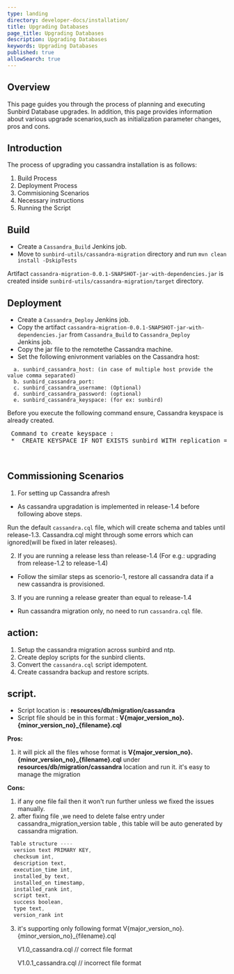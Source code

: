 ```yaml
---
type: landing
directory: developer-docs/installation/
title: Upgrading Databases
page_title: Upgrading Databases
description: Upgrading Databases
keywords: Upgrading Databases
published: true
allowSearch: true
---
```

## Overview 
This page guides you through the process of planning and executing Sunbird Database upgrades. In addition, this page provides information about various upgrade scenarios,such as initialization parameter changes, pros and cons.

## Introduction

The process of upgrading you cassandra installation is as follows:
  
  1. Build Process
  2. Deployment Process
  3. Commisioning Scenarios 
  4. Necessary instructions 
  5. Running the Script

## Build

* Create a `Cassandra_Build` Jenkins job. 
* Move to `sunbird-utils/cassandra-migration` directory and run `mvn clean install -DskipTests`

Artifact `cassandra-migration-0.0.1-SNAPSHOT-jar-with-dependencies.jar` is created inside `sunbird-utils/cassandra-migration/target` directory.

## Deployment

* Create a `Cassandra_Deploy` Jenkins job. 
* Copy the artifact `cassandra-migration-0.0.1-SNAPSHOT-jar-with-dependencies.jar`  from  `Cassandra_Build` to `Cassandra_Deploy`     
  Jenkins job.
* Copy the jar file to the remotethe  Cassandra machine. 
* Set the following enivronment variables on the Cassandra host:

```
  a. sunbird_cassandra_host: (in case of multiple host provide the value comma separated) 
  b. sunbird_cassandra_port: 
  c. sunbird_cassandra_username: (Optional) 
  d. sunbird_cassandra_password: (optional) 
  e. sunbird_cassandra_keyspace: (for ex: sunbird)
```

Before you execute the following command ensure, Cassandra keyspace is already created.

<pre>
 Command to create keyspace :
 *  CREATE KEYSPACE IF NOT EXISTS sunbird WITH replication = {'class':'SimpleStrategy','replication_factor':1};


</pre>

## Commissioning Scenarios

1. For setting up Cassandra afresh 

* As cassandra upgradation is implemented in release-1.4 before following above steps.

Run the default `cassandra.cql` file, which will create schema and tables until release-1.3. 
Cassandra.cql might through some errors which can ignored(will be fixed in later releases). 

2. If you are running a release less than release-1.4 (For e.g.: upgrading from release-1.2 to release-1.4)

* Follow the similar steps as scenorio-1, restore all cassandra data if a new cassandra is provisioned.

3. If you are running a release greater than equal to release-1.4 

* Run cassandra migration only, no need to run `cassandra.cql` file. 

## action:

1) Setup the cassandra migration across sunbird and ntp. 
2) Create deploy scripts for the sunbird clients.
3) Convert the `cassandra.cql` script idempotent.
4) Create cassandra backup and restore scripts.


## script.

* Script location is : **resources/db/migration/cassandra**
* Script file should be in this format : **V{major_version_no}.{minor_version_no}_{filename}.cql**

**Pros:**

1. it will pick all the files whose format is **V{major_version_no}.{minor_version_no}_{filename}.cql** under **resources/db/migration/cassandra**  location and run it. it's easy to manage the migration

**Cons:**
1. if any one file fail then it won't run further unless we fixed the issues manually.
2. after fixing file ,we need to delete false entry under cassandra_migration_version table , this table will be auto generated by cassandra migration.

  ```javascript 
   Table structure ----
    version text PRIMARY KEY,
    checksum int,
    description text,
    execution_time int,
    installed_by text,
    installed_on timestamp,
    installed_rank int,
    script text,
    success boolean,
    type text,
    version_rank int
   ```

3.  it's supporting only following format
      V{major_version_no}.{minor_version_no}_{filename}.cql
    
    V1.0_cassandra.cql // correct file format

    V1.0.1_cassandra.cql // incorrect file format 

